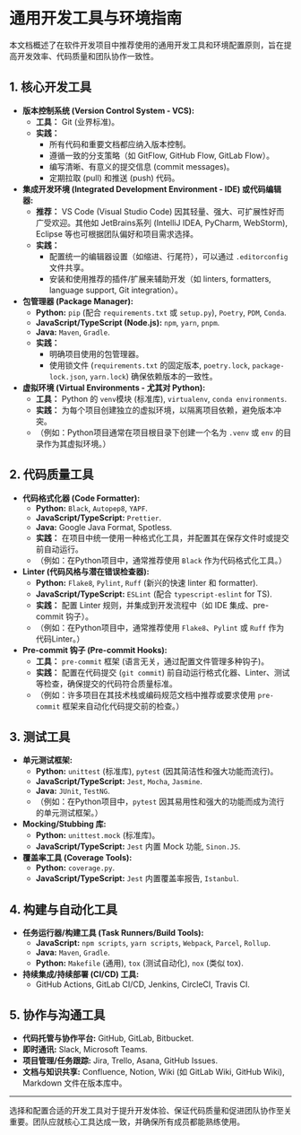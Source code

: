 # 通用开发工具与环境指南

本文档概述了在软件开发项目中推荐使用的通用开发工具和环境配置原则，旨在提高开发效率、代码质量和团队协作一致性。

## 1. 核心开发工具

*   **版本控制系统 (Version Control System - VCS):**
    *   **工具：** Git (业界标准)。
    *   **实践：**
        *   所有代码和重要文档都应纳入版本控制。
        *   遵循一致的分支策略（如 GitFlow, GitHub Flow, GitLab Flow）。
        *   编写清晰、有意义的提交信息 (commit messages)。
        *   定期拉取 (pull) 和推送 (push) 代码。
*   **集成开发环境 (Integrated Development Environment - IDE) 或代码编辑器:**
    *   **推荐：** VS Code (Visual Studio Code) 因其轻量、强大、可扩展性好而广受欢迎。其他如 JetBrains系列 (IntelliJ IDEA, PyCharm, WebStorm), Eclipse 等也可根据团队偏好和项目需求选择。
    *   **实践：**
        *   配置统一的编辑器设置（如缩进、行尾符），可以通过 `.editorconfig` 文件共享。
        *   安装和使用推荐的插件/扩展来辅助开发（如 linters, formatters, language support, Git integration）。
*   **包管理器 (Package Manager):**
    *   **Python:** `pip` (配合 `requirements.txt` 或 `setup.py`), `Poetry`, `PDM`, `Conda`.
    *   **JavaScript/TypeScript (Node.js):** `npm`, `yarn`, `pnpm`.
    *   **Java:** `Maven`, `Gradle`.
    *   **实践：**
        *   明确项目使用的包管理器。
        *   使用锁文件 (`requirements.txt` 的固定版本, `poetry.lock`, `package-lock.json`, `yarn.lock`) 确保依赖版本的一致性。
*   **虚拟环境 (Virtual Environments - 尤其对 Python):**
    *   **工具：** Python 的 `venv`模块 (标准库), `virtualenv`, `conda environments`.
    *   **实践：** 为每个项目创建独立的虚拟环境，以隔离项目依赖，避免版本冲突。
    *   （例如：Python项目通常在项目根目录下创建一个名为 `.venv` 或 `env` 的目录作为其虚拟环境。）

## 2. 代码质量工具

*   **代码格式化器 (Code Formatter):**
    *   **Python:** `Black`, `Autopep8`, `YAPF`.
    *   **JavaScript/TypeScript:** `Prettier`.
    *   **Java:** Google Java Format, Spotless.
    *   **实践：** 在项目中统一使用一种格式化工具，并配置其在保存文件时或提交前自动运行。
    *   （例如：在Python项目中，通常推荐使用 `Black` 作为代码格式化工具。）
*   **Linter (代码风格与潜在错误检查器):**
    *   **Python:** `Flake8`, `Pylint`, `Ruff` (新兴的快速 linter 和 formatter).
    *   **JavaScript/TypeScript:** `ESLint` (配合 `typescript-eslint` for TS).
    *   **实践：** 配置 Linter 规则，并集成到开发流程中（如 IDE 集成、pre-commit 钩子）。
    *   （例如：在Python项目中，通常推荐使用 `Flake8`、`Pylint` 或 `Ruff` 作为代码Linter。）
*   **Pre-commit 钩子 (Pre-commit Hooks):**
    *   **工具：** `pre-commit` 框架 (语言无关，通过配置文件管理多种钩子)。
    *   **实践：** 配置在代码提交 (`git commit`) 前自动运行格式化器、Linter、测试等检查，确保提交的代码符合质量标准。
    *   （例如：许多项目在其技术栈或编码规范文档中推荐或要求使用 `pre-commit` 框架来自动化代码提交前的检查。）

## 3. 测试工具

*   **单元测试框架:**
    *   **Python:** `unittest` (标准库), `pytest` (因其简洁性和强大功能而流行)。
    *   **JavaScript/TypeScript:** `Jest`, `Mocha`, `Jasmine`.
    *   **Java:** `JUnit`, `TestNG`.
    *   （例如：在Python项目中，`pytest` 因其易用性和强大的功能而成为流行的单元测试框架。）
*   **Mocking/Stubbing 库:**
    *   **Python:** `unittest.mock` (标准库)。
    *   **JavaScript/TypeScript:** `Jest` 内置 Mock 功能, `Sinon.JS`.
*   **覆盖率工具 (Coverage Tools):**
    *   **Python:** `coverage.py`.
    *   **JavaScript/TypeScript:** `Jest` 内置覆盖率报告, `Istanbul`.

## 4. 构建与自动化工具

*   **任务运行器/构建工具 (Task Runners/Build Tools):**
    *   **JavaScript:** `npm scripts`, `yarn scripts`, `Webpack`, `Parcel`, `Rollup`.
    *   **Java:** `Maven`, `Gradle`.
    *   **Python:** `Makefile` (通用), `tox` (测试自动化), `nox` (类似 tox).
*   **持续集成/持续部署 (CI/CD) 工具:**
    *   GitHub Actions, GitLab CI/CD, Jenkins, CircleCI, Travis CI.

## 5. 协作与沟通工具

*   **代码托管与协作平台:** GitHub, GitLab, Bitbucket.
*   **即时通讯:** Slack, Microsoft Teams.
*   **项目管理/任务跟踪:** Jira, Trello, Asana, GitHub Issues.
*   **文档与知识共享:** Confluence, Notion, Wiki (如 GitLab Wiki, GitHub Wiki), Markdown 文件在版本库中。

---

选择和配置合适的开发工具对于提升开发体验、保证代码质量和促进团队协作至关重要。团队应就核心工具达成一致，并确保所有成员都能熟练使用。
